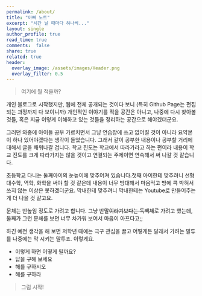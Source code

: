 ```yaml
---
permalink: /about/
title: "아빠 노트"
excerpt: "시간 날 때마다 하나씩..."
layout: single
author_profile: true
read_time: true
comments:  false
share: true
related: true
header:
  overlay_image: /assets/images/Header.png
  overlay_filter: 0.5
---
```


> 여기에 뭘 적을까?

개인 블로그로 시작했지만, 웹에 전체 공개되는 것이다 보니 (특히 Github Page는 편집되는 과정까지 다 보이니까) 개인적인 이야기를 적을 공간은 아니고, 나중에 다시 찾아볼 것들, 혹은 지금 이렇게 이해하고 있는 것들을 정리하는 공간으로 해야겠더군요.

그러던 와중에 아이들 공부 가르치면서 그냥 연습장에 쓰고 없어질 것이 아니라 요약본이 하나 있어야겠다는 생각이 들었습니다. 그래서 같이 공부한 내용이나 공부할 거리에 대해서 글을 채워나갈 겁니다. 학교 진도는 학교에서 따라가라고 하는 편이라 내용이 학교 진도를 크게 따라가지는 않을 것이고 연결되는 주제이면 연속해서 써 나갈 것 같습니다.

초등학교 다니는 둘째아이의 눈높이에 맞추어져 있습니다.첫째 아이한테 맞추려니 선형대수학, 역학, 화학을 써야 할 것 같은데 내용이 너무 방대해서 마음먹고 방에 콕 박혀서 쓰지 않는 이상은 못하겠더군요. 막내한테 맞추려니 막내한테는 Youtube로 만들어주는 게 더 나을 것 같고요.

문체는 반높임 정도로 가려고 합니다. 그냥 반말~~이라기보다는 독백체~~로 가려고 했는데, 둘째가 그런 문체를 보면 너무 차가워 보여서 마음이 아프다고;;

하긴 예전 생각을 해 보면 저학년 때에는 극구 관심을 끌고 어떻게든 달래서 가려는 말투를 나중에는 막 시키는 말투죠. 이렇게요.

- 이렇게 하면 어떻게 될까요?
- 답을 구해 보세요
- 해를 구하시오
- 해를 구하라

> 그럼 시작!
